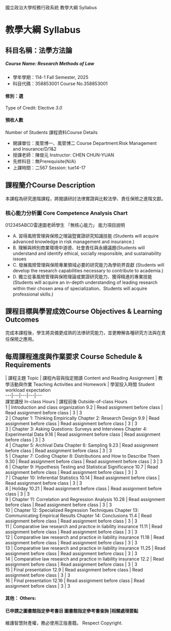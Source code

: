 國立政治大學校務行政系統 教學大綱 Syllabus
# 教學大綱 Syllabus
##  科目名稱：法學方法論 
#####  Course Name: Research Methods of Law
  * 學年學期：114-1 Fall Semester, 2025 
  * 科目代碼：358853001 Course No.358853001
#### 修別：選
Type of Credit: Elective 
_3.0_
#### 預收人數
Number of Students
課程資料Course Details
  * 開課單位：風管博一、風管博二 Course Department:Risk Management and Insurance/D/1&2 
  * 授課老師：陳俊元 Instructor: CHEN CHUN-YUAN 
  * 先修科目：無Prerequisite(N/A)
  * 上課時間：二567 Session: tue14-17
##  課程簡介Course Description
本課程為研究進階課程，將閱讀研討法律實證與比較法學、責任保險之進階文獻。
###  核心能力分析圖 Core Competence Analysis Chart
012345ABCD雷達圖老師學生
「無核心能力」 
能力項目說明
  * A. 習得風險管理與保險之理論暨實證研究知識技能 (Students will acquire advanced knowledge in risk management and insurance.)
  * B. 理解與辨別商業環境中道德、社會責任與永續議題(Students will understand and identify ethical, socially responsible, and sustainability issues 
  * C. 發展風險管理與保險專業領域必要的研究能力為學術界貢獻 (Students will develop the research capabilities necessary to contribute to academia.)
  * D. 獨立從事風險管理與保險理論或實證研究能力、獲得精進的專業技能(Students will acquire an in-depth understanding of leading research within their chosen area of specialization、Students will acquire professional skills.)
##  課程目標與學習成效Course Objectives & Learning Outcomes 
完成本課程後，學生將具備更成熟的法律研究能力，並更瞭解各種研究方法與在責任保險之應用。
##  每周課程進度與作業要求 Course Schedule & Requirements
|  課程主題 Topic |  課程內容與指定閱讀 Content and Reading Assignment |  教學活動與作業 Teaching Activities and Homework |  學習投入時間 Student workload expectation  
---|---|---|---|---  
課堂講授 In-class Hours |  課程前後 Outside-of-class Hours  
1 |  Introduction and class organization 9.2 |  Read assignment before class |  Read assignment before class |  3 |  3  
2 |  Chapter 1: Thinking Empirically Chapter 2: Research Design  9.9 |  Read assignment before class |  Read assignment before class |  3 |  3  
3 |  Chapter 3: Asking Questions: Surveys and Interviews  Chapter 4: Experimental Data  9.16 |  Read assignment before class |  Read assignment before class |  3 |  3  
4 |  Chapter 5: Archival Data Chapter 6: Sampling  9.23 |  Read assignment before class |  Read assignment before class |  3 |  3  
5 |  Chapter 7: Coding  Chapter 8: Distributions and How to Describe Them  9.30 |  Read assignment before class |  Read assignment before class |  3 |  3  
6 |  Chapter 9: Hypothesis Testing and Statistical Significance  10.7 |  Read assignment before class |  Read assignment before class |  3 |  3  
7 |  Chapter 10: Inferential Statistics  10.14 |  Read assignment before class |  Read assignment before class |  3 |  3  
8 |  Holiday 10.21 |  Read assignment before class |  Read assignment before class |  3 |  3  
9 |  Chapter 11: Correlation and Regression Analysis  10.28 |  Read assignment before class |  Read assignment before class |  3 |  3  
10 |  Chapter 12: Specialized Regression Techniques  Chapter 13: Communicating Empirical Results  Chapter 14: Conclusions  11.4 |  Read assignment before class |  Read assignment before class |  3 |  3  
11 |  Comparative law research and practice in liability insurance 11.11 |  Read assignment before class |  Read assignment before class |  3 |  3  
12 |  Comparative law research and practice in liability insurance 11.18 |  Read assignment before class |  Read assignment before class |  3 |  3  
13 |  Comparative law research and practice in liability insurance 11.25 |  Read assignment before class |  Read assignment before class |  3 |  3  
14 |  Comparative law research and practice in liability insurance 12.2 |  Read assignment before class |  Read assignment before class |  3 |  3  
15 |  Final presentation  12.9 |  Read assignment before class |  Read assignment before class |  3 |  3  
16 |  Final presentation  12.16 |  Read assignment before class |  Read assignment before class |  3 |  3  
####  其他： Others:
####  已申請之圖書館指定參考書目  圖書館指定參考書查詢 |相關處理要點
維護智慧財產權，務必使用正版書籍。 Respect Copyright.
